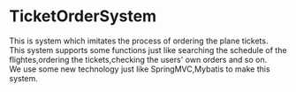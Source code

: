 # TicketOrderSystem

This is system which imitates the process of ordering the plane tickets.</br>
This system supports some functions just like searching the schedule of the flightes,ordering the tickets,checking the users' own orders and so on.</br>
We use some new technology just like SpringMVC,Mybatis to make this system.
